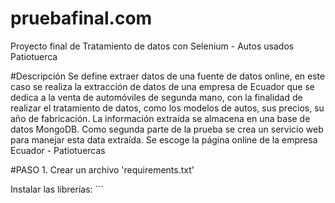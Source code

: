 # pruebafinal.com
Proyecto final de Tratamiento de datos con Selenium - Autos usados Patiotuerca

#Descripción
Se define extraer datos de una fuente de datos online, en este caso se realiza
la extracción de datos de una empresa de Ecuador que se dedica a la venta
de automóviles de segunda mano, con la finalidad de realizar el tratamiento de datos,
como los modelos de autos, sus precios, su año de fabricación. La información
extraída se almacena en una base de datos MongoDB. Como segunda parte de la prueba
se crea un servicio web para manejar esta data extraída.
Se escoge la página online de la empresa Ecuador - Patiotuercas

#PASO 1.
Crear un archivo 'requirements.txt'

Instalar las librerías:
´´´

